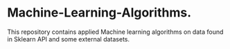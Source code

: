 # Machine-Learning-Algorithms.
This repository contains applied Machine learning algorithms on data found in Sklearn API and some external datasets. 
